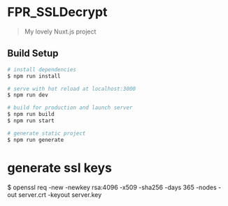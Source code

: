 # FPR_SSLDecrypt

> My lovely Nuxt.js project

## Build Setup

``` bash
# install dependencies
$ npm run install

# serve with hot reload at localhost:3000
$ npm run dev

# build for production and launch server
$ npm run build
$ npm run start

# generate static project
$ npm run generate
```



# generate ssl keys
$ openssl req -new -newkey rsa:4096 -x509 -sha256 -days 365 -nodes -out server.crt -keyout server.key
```
